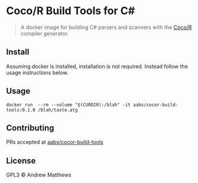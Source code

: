 # Coco/R Build Tools for C#

> A docker image for building C# parsers and scanners with the [Coco/R](http://www.ssw.uni-linz.ac.at/Coco/) compiler generator.

## Install

Assuming docker is installed, installation is not required.  Instead follow the usage instructions below.

## Usage

```
docker run  --rm --volume "$(CURDIR):/blah" -it aabs/cocor-build-tools:0.1.0 /blah/taste.atg
```

## Contributing

PRs accepted at [aabs/cocor-build-tools](https://github.com/aabs/cocor-build-tools)

## License

GPL3 © Andrew Matthews
